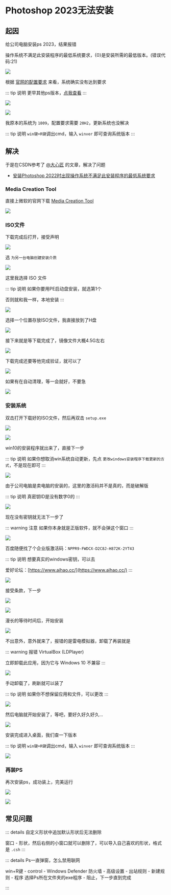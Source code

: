 # Photoshop 2023无法安装



## 起因

给公司电脑安装ps 2023，结果报错

操作系统不满足此安装程序的最低系统要求，{0}是安装所需的最低版本。(错误代码:21)


![](/ps/ps-01.png)

根据 [官网的配置要求](https://helpx.adobe.com/cn/photoshop/system-requirements.chromeless.html) 来看，系统确实没有达到要求

::: tip 说明
更早其他ps版本，[点我查看](https://helpx.adobe.com/cn/photoshop/system-requirements/earlier-versions.chromeless.html)
:::

![](/ps/ps-02.png)

![](/ps/ps-03.png)



我原本的系统为 `1809`，配置要求需要 `20H2`，更新系统也没解决

::: tip 说明
`win键+R键`调出cmd，输入 `winver` 即可查询系统版本
:::





## 解决

于是在CSDN参考了 [@大心匠](https://blog.csdn.net/leitingvre) 的文章，解决了问题

* [安装Photoshop 2022时出现操作系统不满足此安装程序的最低系统要求](https://blog.csdn.net/leitingvre/article/details/123267644)


### Media Creation Tool

直接上微软的官网下载 [Media Creation Tool](https://www.microsoft.com/zh-cn/software-download/windows10/)


![](/ps/ps-04.png)



### ISO文件

下载完成后打开，接受声明

![](/ps/ps-05.png)

选 `为另一台电脑创建安装介质` 

![](/ps/ps-06.png)

这里我选择 ISO 文件

::: tip 说明 
如果你要用PE启动盘安装，就选第1个

否则就和我一样，本地安装
:::

![](/ps/ps-07.png)

选择一个位置存放ISO文件，我直接放到了H盘

![](/ps/ps-08.png)

接下来就是等下载完成了，镜像文件大概4.5G左右

![](/ps/ps-09.png)

下载完成还要等他完成验证，就可以了


![](/ps/ps-10.png)

如果有在自动清理，等一会就好，不要急

![](/ps/ps-11.png)




### 安装系统

双击打开下载好的ISO文件，然后再双击 `setup.exe`

![](/ps/ps-12.png)

![](/ps/ps-13.png)

win10的安装程序就出来了，直接下一步

::: tip 说明
如果你想取消win系统自动更新，先点 `更改windows安装程序下载更新的方式`，不是现在即可
:::


![](/ps/ps-14.png)


由于公司电脑是卖电脑的安装的，这里的激活码并不是真的，而是破解版

::: tip 说明
真密钥ID是没有数字0的
:::

![](/ps/ps-15.png)

现在没有密钥就无法下一步了

::: warning 注意
如果你本身就是正版软件，就不会弹这个窗口
:::

![](/ps/ps-16.png)

百度随便找了个企业版激活码：`NPPR9-FWDCX-D2C8J-H872K-2YT43`

::: tip 说明
想要真实的windows密钥，可以去

爱好论坛：[https://www.aihao.cc/](https://www.aihao.cc/)
:::

![](/ps/ps-17.png)

接受条款，下一步

![](/ps/ps-18.png)

![](/ps/ps-19.png)

漫长的等待时间后，开始安装

![](/ps/ps-20.png)

不出意外，意外就来了，报错的是雷电模拟器，卸载了再装就是

::: warning 报错
VirtualBox (LDPlayer)

立即卸载此应用，因为它与 Windows 10 不兼容
:::

![](/ps/ps-21.png)

手动卸载了，刷新就可以装了

::: tip 说明
如果你不想保留应用和文件，可以更改
:::

![](/ps/ps-22.png)

然后电脑就开始安装了，等吧，要好久好久好久...

![](/ps/ps-23.png)


安装完成进入桌面，我们查一下版本

::: tip 说明
`win键+R键`调出cmd，输入 `winver` 即可查询系统版本
:::

![](/ps/ps-24.png)


### 再装PS

再次安装ps，成功装上，完美运行

![](/ps/ps-25.png)


![](/ps/ps-26.png)





## 常见问题

::: details 自定义形状中追加默认形状后无法删除

窗口 - 形状，然后右侧的小窗口就可以删除了，可以导入自己喜欢的形状，格式是 `.csh`
:::



::: details Ps一直弹窗，怎么禁用联网

win+R键 - control - Windows Defender 防火墙 - 高级设置 - 出站规则 - 新建规则 - 程序 选择Ps所在文件夹的exe程序 - 阻止，下一步直到完成

:::